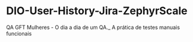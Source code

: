 # DIO-User-History-Jira-ZephyrScale
QA GFT Mulheres - O dia a dia de um QA._ A prática de testes manuais funcionais
